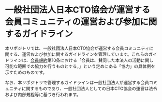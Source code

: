 # 一般社団法人日本CTO協会が運営する会員コミュニティの運営および参加に関するガイドライン

本リポジトリでは、一般社団法人日本CTO協会が運営する会員コミュニティに関する、運営および参加に関するガイドラインを管理しています。これらのガイドラインは、[会員規約](https://cto-a.org/memberterms/)第10条における「会員は、賛同した本法人の活動に関し可能な範囲での協力を行うものとする。」という定めにある「協力」の具体例を示すためのものです。

なお、本リポジトリで管理するガイドラインは一般社団法人が運営する会員コミュニティに関するものであり、一般社団法人としての日本CTO協会の運営は法令および内部規程等に基づき行われます。
